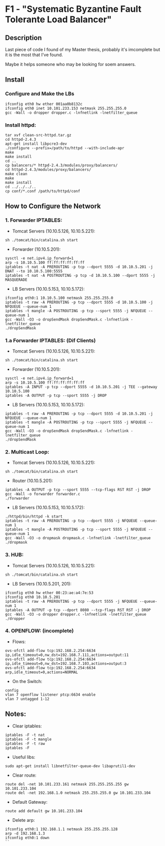 # F1 - "Systematic Byzantine Fault Tolerante Load Balancer"

## Description

Last piece of code I found of my Master thesis, probably it's imcomplete but it is the most that I've found.

Maybe it helps someone who may be looking for soem answers.

## Install

### Configure and Make the LBs

```
ifconfig eth0 hw ether 001aa0b8132c
ifconfig eth0 inet 10.101.233.153 netmask 255.255.255.0
gcc -Wall -o dropper dropper.c -lnfnetlink -lnetfilter_queue
```

### Install httpd:

```
tar xvf clean-src-httpd.tar.gz
cd httpd-2.4.3
apt-get install libpcre3-dev
./configure --prefix=/path/to/httpd --with-include-apr
make
make install
cd ..
cp balancers/* httpd-2.4.3/modules/proxy/balancers/
cd httpd-2.4.3/modules/proxy/balancers/
make clean
make
make install
cd ../../../..
cp conf/*.conf /path/to/httpd/conf
```

## How to Configure the Network

### 1. Forwarder IPTABLES: 

* Tomcat Servers (10.10.5.126, 10.10.5.221):

```
sh ./tomcat/bin/catalina.sh start
```

* Forwarder (10.10.5.201):

```
sysctl -e net.ipv4.ip_forward=1
arp -s 10.10.5.100 ff:ff:ff:ff:ff:ff
iptables -t nat -A PREROUTING -p tcp --dport 5555 -d 10.10.5.201 -j DNAT --to 10.10.5.100:5555
iptables -t nat -A POSTROUTING -p tcp -d 10.10.5.100 --dport 5555 -j MASQUERADE
```

* LB Servers (10.10.5.153, 10.10.5.172):

```
ifconfig eth0:1 10.10.5.100 netmask 255.255.255.0
iptables -t raw -A PREROUTING -p tcp --dport 5555 -d 10.10.5.100 -j NFQUEUE --queue-num 1
iptables -t mangle -A POSTROUTING -p tcp --sport 5555 -j NFQUEUE --queue-num 1
gcc -Wall -O3 -o dropSendMask dropSendMask.c -lnfnetlink -lnetfilter_queue
./dropSendMask
```

### 1.a Forwarder IPTABLES: (Dif Clients)

* Tomcat Servers (10.10.5.126, 10.10.5.221):

```
sh ./tomcat/bin/catalina.sh start
```

* Forwarder (10.10.5.201):

```
sysctl -e net.ipv4.ip_forward=1
arp -s 10.10.5.100 ff:ff:ff:ff:ff:ff
iptables -A INPUT -p tcp --dport 5555 -d 10.10.5.201 -j TEE --gateway 10.10.5.100
iptables -A OUTPUT -p tcp --sport 5555 -j DROP
```

* LB Servers (10.10.5.153, 10.10.5.172):

```
iptables -t raw -A PREROUTING -p tcp --dport 5555 -d 10.10.5.201 -j NFQUEUE --queue-num 1
iptables -t mangle -A POSTROUTING -p tcp --sport 5555 -j NFQUEUE --queue-num 1
gcc -Wall -O3 -o dropSendMask dropSendMask.c -lnfnetlink -lnetfilter_queue
./dropSendMask
```

### 2. Multicast Loop:

* Tomcat Servers (10.10.5.126, 10.10.5.221):

```
sh ./tomcat/bin/catalina.sh start
```

* Router (10.10.5.201):

```
iptables -A OUTPUT -p tcp --sport 5555 --tcp-flags RST RST -j DROP
gcc -Wall -o forwarder forwarder.c
./forwarder
```

* LB Servers (10.10.5.153, 10.10.5.172):

```
./httpd/bin/httpd -k start
iptables -t raw -A PREROUTING -p tcp --dport 5555 -j NFQUEUE --queue-num 1
iptables -t mangle -A POSTROUTING -p tcp --sport 5555 -j NFQUEUE --queue-num 1
gcc -Wall -O3 -o dropmask dropmask.c -lnfnetlink -lnetfilter_queue
./dropmask
```

### 3. HUB:

* Tomcat Servers (10.10.5.126, 10.10.5.221):

```
sh ./tomcat/bin/catalina.sh start
```

* LB Servers (10.10.5.201, 201):

```
ifconfig eth0 hw ether 00:23:ae:a4:7e:53
ifconfig eth0 10.10.5.201
iptables -t raw -A PREROUTING -p tcp --dport 5555 -j NFQUEUE --queue-num 1
iptables -A OUTPUT -p tcp --dport 8080 --tcp-flags RST RST -j DROP
gcc -Wall -O3 -o dropper dropper.c -lnfnetlink -lnetfilter_queue
./dropper
```

### 4. OPENFLOW: (incomplete)

* Flows:

```
ovs-ofctl add-flow tcp:192.168.2.254:6634 ip,idle_timeout=0,nw_dst=192.168.7.111,actions=output:11
ovs-ofctl add-flow tcp:192.168.2.254:6634 ip,idle_timeout=0,nw_dst=192.168.7.103,actions=output:3
ovs-ofctl add-flow tcp:192.168.2.254:6634 arp,idle_timeout=0,actions=NORMAL
```

* On the Switch:

```
config
vlan 7 openflow listener ptcp:6634 enable
vlan 7 untagged 1-12
```

## Notes:

* Clear iptables:

```
iptables -F -t nat
iptables -F -t mangle
iptables -F -t raw
iptables -F
```

* Useful libs:

`sudo apt-get install libnetfilter-queue-dev libaprutil1-dev`

* Clear route:

```
route del -net 10.101.233.161 netmask 255.255.255.255 gw 10.101.233.104
route del -net 192.168.1.0 netmask 255.255.255.0 gw 10.101.233.104
```

* Default Gateway:

`route add default gw 10.101.233.104`

* Delete arp:

```
ifconfig eth0:1 192.168.1.1 netmask 255.255.255.128
arp -d 192.168.1.3
ifconfig eth0:1 down
``